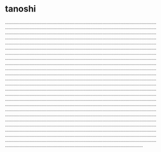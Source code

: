 # tanoshi

.................................................................................................................................................................................................................................................................................................................................................................................................................................................................................................................................................................................................................................................................................................................................................................................................................................................................................................................................................................................................................................................................................................................................................................................................................................................................................................................................................................................................................................................................................................................................................................................................................................................................................................................................................................................................................................................................................................................................................................................................................................................................................................................................................................................................................................................................................................................................................................................................................................................................................................................................................................................................................................................................................................................................................................................................................................................................................................................................................................................................................................................................................................................................................................................................................